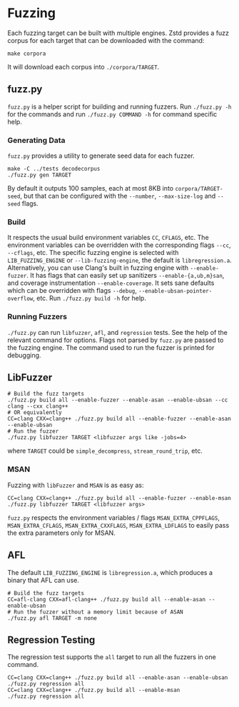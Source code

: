 # Fuzzing

Each fuzzing target can be built with multiple engines.
Zstd provides a fuzz corpus for each target that can be downloaded with
the command:

```
make corpora
```

It will download each corpus into `./corpora/TARGET`.

## fuzz.py

`fuzz.py` is a helper script for building and running fuzzers.
Run `./fuzz.py -h` for the commands and run `./fuzz.py COMMAND -h` for
command specific help.

### Generating Data

`fuzz.py` provides a utility to generate seed data for each fuzzer.

```
make -C ../tests decodecorpus
./fuzz.py gen TARGET
```

By default it outputs 100 samples, each at most 8KB into `corpora/TARGET-seed`,
but that can be configured with the `--number`, `--max-size-log` and `--seed`
flags.

### Build
It respects the usual build environment variables `CC`, `CFLAGS`, etc.
The environment variables can be overridden with the corresponding flags
`--cc`, `--cflags`, etc.
The specific fuzzing engine is selected with `LIB_FUZZING_ENGINE` or
`--lib-fuzzing-engine`, the default is `libregression.a`.
Alternatively, you can use Clang's built in fuzzing engine with
`--enable-fuzzer`.
It has flags that can easily set up sanitizers `--enable-{a,ub,m}san`, and
coverage instrumentation `--enable-coverage`.
It sets sane defaults which can be overridden with flags `--debug`,
`--enable-ubsan-pointer-overflow`, etc.
Run `./fuzz.py build -h` for help.

### Running Fuzzers

`./fuzz.py` can run `libfuzzer`, `afl`, and `regression` tests.
See the help of the relevant command for options.
Flags not parsed by `fuzz.py` are passed to the fuzzing engine.
The command used to run the fuzzer is printed for debugging.

## LibFuzzer

```
# Build the fuzz targets
./fuzz.py build all --enable-fuzzer --enable-asan --enable-ubsan --cc clang --cxx clang++
# OR equivalently
CC=clang CXX=clang++ ./fuzz.py build all --enable-fuzzer --enable-asan --enable-ubsan
# Run the fuzzer
./fuzz.py libfuzzer TARGET <libfuzzer args like -jobs=4>
```

where `TARGET` could be `simple_decompress`, `stream_round_trip`, etc.

### MSAN

Fuzzing with `libFuzzer` and `MSAN` is as easy as:

```
CC=clang CXX=clang++ ./fuzz.py build all --enable-fuzzer --enable-msan
./fuzz.py libfuzzer TARGET <libfuzzer args>
```

`fuzz.py` respects the environment variables / flags `MSAN_EXTRA_CPPFLAGS`,
`MSAN_EXTRA_CFLAGS`, `MSAN_EXTRA_CXXFLAGS`, `MSAN_EXTRA_LDFLAGS` to easily pass
the extra parameters only for MSAN.

## AFL

The default `LIB_FUZZING_ENGINE` is `libregression.a`, which produces a binary
that AFL can use.

```
# Build the fuzz targets
CC=afl-clang CXX=afl-clang++ ./fuzz.py build all --enable-asan --enable-ubsan
# Run the fuzzer without a memory limit because of ASAN
./fuzz.py afl TARGET -m none
```

## Regression Testing

The regression test supports the `all` target to run all the fuzzers in one
command.

```
CC=clang CXX=clang++ ./fuzz.py build all --enable-asan --enable-ubsan
./fuzz.py regression all
CC=clang CXX=clang++ ./fuzz.py build all --enable-msan
./fuzz.py regression all
```
